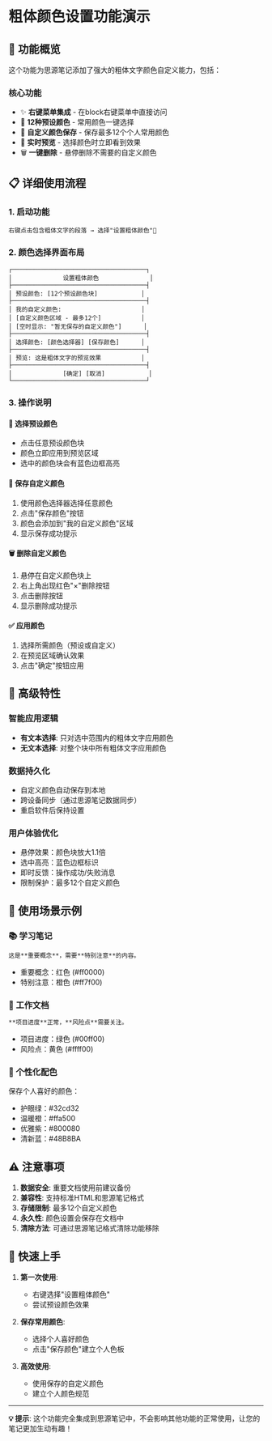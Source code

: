 # 粗体颜色设置功能演示

## 🎯 功能概览

这个功能为思源笔记添加了强大的粗体文字颜色自定义能力，包括：

### 核心功能
- ✨ **右键菜单集成** - 在block右键菜单中直接访问
- 🎨 **12种预设颜色** - 常用颜色一键选择
- 💾 **自定义颜色保存** - 保存最多12个个人常用颜色
- 👀 **实时预览** - 选择颜色时立即看到效果
- 🗑️ **一键删除** - 悬停删除不需要的自定义颜色

## 📋 详细使用流程

### 1. 启动功能
```
右键点击包含粗体文字的段落 → 选择"设置粗体颜色"🎨
```

### 2. 颜色选择界面布局
```
┌─────────────────────────────────────┐
│              设置粗体颜色              │
├─────────────────────────────────────┤
│ 预设颜色: [12个预设颜色块]            │
├─────────────────────────────────────┤
│ 我的自定义颜色:                      │
│ [自定义颜色区域 - 最多12个]           │
│ [空时显示: "暂无保存的自定义颜色"]      │
├─────────────────────────────────────┤
│ 选择颜色: [颜色选择器] [保存颜色]      │
├─────────────────────────────────────┤
│ 预览: 这是粗体文字的预览效果           │
├─────────────────────────────────────┤
│              [确定] [取消]            │
└─────────────────────────────────────┘
```

### 3. 操作说明

#### 🎨 选择预设颜色
- 点击任意预设颜色块
- 颜色立即应用到预览区域
- 选中的颜色块会有蓝色边框高亮

#### 💾 保存自定义颜色
1. 使用颜色选择器选择任意颜色
2. 点击"保存颜色"按钮
3. 颜色会添加到"我的自定义颜色"区域
4. 显示保存成功提示

#### 🗑️ 删除自定义颜色
1. 悬停在自定义颜色块上
2. 右上角出现红色"×"删除按钮
3. 点击删除按钮
4. 显示删除成功提示

#### ✅ 应用颜色
1. 选择所需颜色（预设或自定义）
2. 在预览区域确认效果
3. 点击"确定"按钮应用

## 🔧 高级特性

### 智能应用逻辑
- **有文本选择**: 只对选中范围内的粗体文字应用颜色
- **无文本选择**: 对整个块中所有粗体文字应用颜色

### 数据持久化
- 自定义颜色自动保存到本地
- 跨设备同步（通过思源笔记数据同步）
- 重启软件后保持设置

### 用户体验优化
- 悬停效果：颜色块放大1.1倍
- 选中高亮：蓝色边框标识
- 即时反馈：操作成功/失败消息
- 限制保护：最多12个自定义颜色

## 🎪 使用场景示例

### 📚 学习笔记
```markdown
这是**重要概念**，需要**特别注意**的内容。
```
- 重要概念：红色 (#ff0000)
- 特别注意：橙色 (#ff7f00)

### 📝 工作文档
```markdown
**项目进度**正常，**风险点**需要关注。
```
- 项目进度：绿色 (#00ff00)
- 风险点：黄色 (#ffff00)

### 🎨 个性化配色
保存个人喜好的颜色：
- 护眼绿：#32cd32
- 温暖橙：#ffa500  
- 优雅紫：#800080
- 清新蓝：#48B8BA

## ⚠️ 注意事项

1. **数据安全**: 重要文档使用前建议备份
2. **兼容性**: 支持标准HTML和思源笔记格式
3. **存储限制**: 最多12个自定义颜色
4. **永久性**: 颜色设置会保存在文档中
5. **清除方法**: 可通过思源笔记格式清除功能移除

## 🚀 快速上手

1. **第一次使用**: 
   - 右键选择"设置粗体颜色"
   - 尝试预设颜色效果

2. **保存常用颜色**:
   - 选择个人喜好颜色
   - 点击"保存颜色"建立个人色板

3. **高效使用**:
   - 使用保存的自定义颜色
   - 建立个人颜色规范

---

**💡 提示**: 这个功能完全集成到思源笔记中，不会影响其他功能的正常使用，让您的笔记更加生动有趣！ 